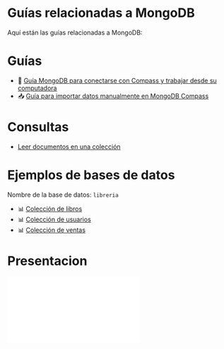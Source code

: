 
# Guías relacionadas a MongoDB

Aquí están las guías relacionadas a MongoDB:

# Guías
- 📘 [Guía MongoDB para conectarse con Compass y trabajar desde su computadora](./cuenta-mongo/README.md)
- 📥 [Guía para importar datos manualmente en MongoDB Compass](./importar-datos/README.md)

# Consultas

- [Leer documentos en una colección](./consultas/README.md)

# Ejemplos de bases de datos 

Nombre de la base de datos: `libreria`

- 📊 [Colección de libros](./importar-datos/archivos-json/libreria.libros.json)
- 📊 [Colección de usuarios](./importar-datos/archivos-json/libreria.usuarios.json)
- 📊 [Colección de ventas](./importar-datos/archivos-json/libreria.ventas.json)


# Presentacion

![Presentación intro a Mongo DB y no-sql](./presentaciones/base%20de%20datos%20no%20sql.pdf)
